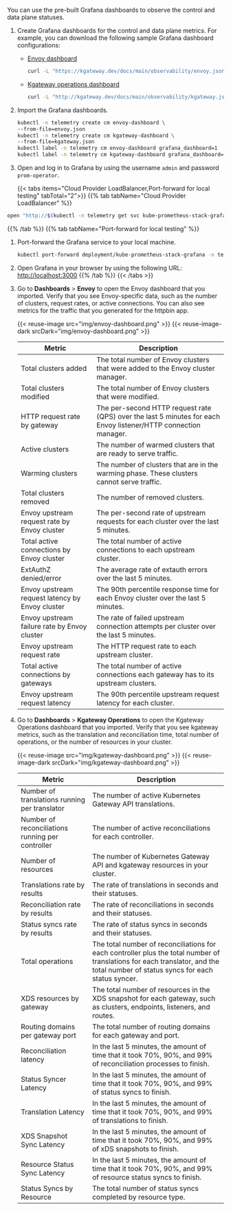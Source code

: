 You can use the pre-built Grafana dashboards to observe the control and data plane statuses. 

1. Create Grafana dashboards for the control and data plane metrics. For example, you can download the following sample Grafana dashboard configurations: 
     
   * [Envoy dashboard](../envoy.json)
     ```sh
     curl -L "https://kgateway.dev/docs/main/observability/envoy.json" >> envoy.json 
     ```
   * [Kgateway operations dashboard](../kgateway.json) 
     ```sh
     curl -L "http://kgateway.dev/docs/main/observability/kgateway.json" >> kgateway.json 
     ```

2. Import the Grafana dashboards.
   ```sh
   kubectl -n telemetry create cm envoy-dashboard \
   --from-file=envoy.json
   kubectl -n telemetry create cm kgateway-dashboard \
   --from-file=kgateway.json
   kubectl label -n telemetry cm envoy-dashboard grafana_dashboard=1
   kubectl label -n telemetry cm kgateway-dashboard grafana_dashboard=1
   ```

3. Open and log in to Grafana by using the username `admin` and password `prom-operator`. 
      
   {{< tabs items="Cloud Provider LoadBalancer,Port-forward for local testing" tabTotal="2">}}
{{% tab tabName="Cloud Provider LoadBalancer" %}}
```sh
open "http://$(kubectl -n telemetry get svc kube-prometheus-stack-grafana -o jsonpath="{.status.loadBalancer.ingress[0]['hostname','ip']}"):3000"
```
{{% /tab %}}
{{% tab tabName="Port-forward for local testing" %}}
1. Port-forward the Grafana service to your local machine.
   ```sh
   kubectl port-forward deployment/kube-prometheus-stack-grafana -n telemetry 3000
   ```
2. Open Grafana in your browser by using the following URL: [http://localhost:3000](http://localhost:3000)
{{% /tab %}}
   {{< /tabs >}}
      
4. Go to **Dashboards** > **Envoy** to open the Envoy dashboard that you imported. Verify that you see Envoy-specific data, such as the number of clusters, request rates, or active connections. You can also see metrics for the traffic that you generated for the httpbin app. 
      
   {{< reuse-image src="img/envoy-dashboard.png" >}}
   {{< reuse-image-dark srcDark="img/envoy-dashboard.png" >}}
   
   | Metric | Description |
   | -- | -- |
   | Total clusters added | The total number of Envoy clusters that were added to the Envoy cluster manager.  |
   | Total clusters modified | The total number of Envoy clusters that were modified. |
   | HTTP request rate by gateway | The per-second HTTP request rate (QPS) over the last 5 minutes for each Envoy listener/HTTP connection manager. |
   | Active clusters | The number of warmed clusters that are ready to serve traffic. |
   | Warming clusters | The number of clusters that are in the warming phase. These clusters cannot serve traffic.|
   | Total clusters removed | The number of removed clusters.|
   | Envoy upstream request rate by Envoy cluster | The per-second rate of upstream requests for each cluster over the last 5 minutes. | 
   | Total active connections by Envoy cluster | The total number of active connections to each upstream cluster. |
   | ExtAuthZ denied/error | The average rate of extauth errors over the last 5 minutes. |
   | Envoy upstream request latency by Envoy cluster | The 90th percentile response time for each Envoy cluster over the last 5 minutes.|
   | Envoy upstream failure rate by Envoy cluster | The rate of failed upstream connection attempts per cluster over the last 5 minutes. |
   | Envoy upstream request rate | The HTTP request rate to each upstream cluster. | 
   | Total active connections by gateways | The total number of active connections each gateway has to its upstream clusters.|
   | Envoy upstream request latency | The 90th percentile upstream request latency for each cluster. | 
      
5. Go to **Dashboards** > **Kgateway Operations** to open the Kgateway Operations dashboard that you imported. Verify that you see kgateway metrics, such as the translation and reconciliation time, total number of operations, or the number of resources in your cluster. 
      
   {{< reuse-image src="img/kgateway-dashboard.png" >}}
   {{< reuse-image-dark srcDark="img/kgateway-dashboard.png" >}}
   
   | Metric | Description |
   | -- | -- |
   | Number of translations running per translator | The number of active Kubernetes Gateway API translations. |
   | Number of reconciliations running per controller | The number of active reconciliations for each controller. |
   | Number of resources | The number of Kubernetes Gateway API and kgateway resources in your cluster. |
   | Translations rate by results | The rate of translations in seconds and their statuses. |
   | Reconciliation rate by results | The rate of reconciliations in seconds and their statuses. |
   | Status syncs rate by results | The rate of status syncs in seconds and their statuses. |
   | Total operations | The total number of reconciliations for each controller plus the total number of translations for each translator, and the total number of status syncs for each status syncer. |   
   | XDS resources by gateway | The total number of resources in the XDS snapshot for each gateway, such as clusters, endpoints, listeners, and routes. |
   | Routing domains per gateway port | The total number of routing domains for each gateway and port. |
   | Reconciliation latency | In the last 5 minutes, the amount of time that it took 70%, 90%, and 99% of reconciliation processes to finish. |
   | Status Syncer Latency |  In the last 5 minutes, the amount of time that it took 70%, 90%, and 99% of status syncs to finish. | 
   | Translation Latency | In the last 5 minutes, the amount of time that it took 70%, 90%, and 99% of translations to finish. |
   | XDS Snapshot Sync Latency | In the last 5 minutes, the amount of time that it took 70%, 90%, and 99% of xDS snapshots to finish. |
   | Resource Status Sync Latency | In the last 5 minutes, the amount of time that it took 70%, 90%, and 99% of resource status syncs to finish. |
   | Status Syncs by Resource | The total number of status syncs completed by resource type. |
